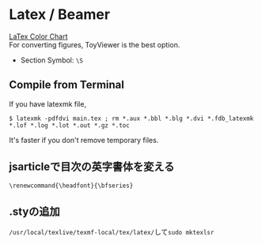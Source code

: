 # Latex / Beamer
[LaTex Color Chart](http://latexcolor.com/)  
For converting figures, ToyViewer is the best option.

* Section Symbol: `\S`

## Compile from Terminal
If you have latexmk file,
```terminal
$ latexmk -pdfdvi main.tex ; rm *.aux *.bbl *.blg *.dvi *.fdb_latexmk *.lof *.log *.lot *.out *.gz *.toc
```
It's faster if you don't remove temporary files.

## jsarticleで目次の英字書体を変える
`\renewcommand{\headfont}{\bfseries}`

## .styの追加
`/usr/local/texlive/texmf-local/tex/latex/`して`sudo mktexlsr`
